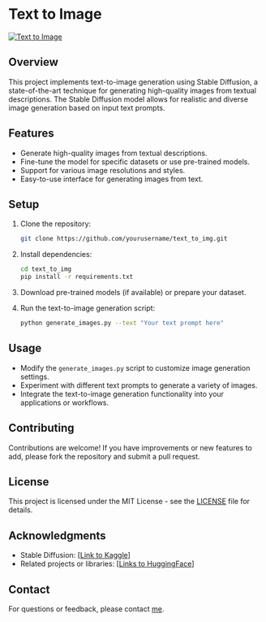 # Text to Image

[![Text to Image](https://img.shields.io/badge/Text%20to%20Image-Stable%20Diffusion-blue)](https://huggingface.co/stabilityai/stable-diffusion-xl-base-1.0)

## Overview

This project implements text-to-image generation using Stable Diffusion, a state-of-the-art technique for generating high-quality images from textual descriptions. The Stable Diffusion model allows for realistic and diverse image generation based on input text prompts.

## Features

- Generate high-quality images from textual descriptions.
- Fine-tune the model for specific datasets or use pre-trained models.
- Support for various image resolutions and styles.
- Easy-to-use interface for generating images from text.

## Setup

1. Clone the repository:

   ```bash
   git clone https://github.com/yourusername/text_to_img.git
   ```

2. Install dependencies:

   ```bash
   cd text_to_img
   pip install -r requirements.txt
   ```

3. Download pre-trained models (if available) or prepare your dataset.

4. Run the text-to-image generation script:

   ```bash
   python generate_images.py --text "Your text prompt here"
   ```

## Usage

- Modify the `generate_images.py` script to customize image generation settings.
- Experiment with different text prompts to generate a variety of images.
- Integrate the text-to-image generation functionality into your applications or workflows.

## Contributing

Contributions are welcome! If you have improvements or new features to add, please fork the repository and submit a pull request.

## License

This project is licensed under the MIT License - see the [LICENSE](LICENSE) file for details.

## Acknowledgments

- Stable Diffusion: [[Link to Kaggle](https://www.kaggle.com/code/burhanuddinlatsaheb/text-to-image-generation-stable-diffusion#5.-PRETRAINED-PIPELINE-FOR-STABLE-DIFFUSION)]
- Related projects or libraries: [[Links to HuggingFace](https://huggingface.co/stabilityai/stable-diffusion-xl-base-1.0)]

## Contact

For questions or feedback, please contact [me](anishsoni.in).
